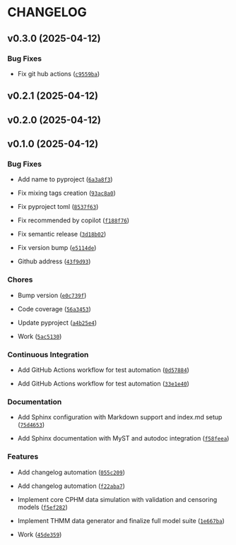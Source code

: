 # CHANGELOG


## v0.3.0 (2025-04-12)

### Bug Fixes

- Fix git hub actions
  ([`c9559ba`](https://github.com/DiogoRibeiro7/genSurvPy/commit/c9559ba319684e5b9de59bfa7ad23e42ee6f8bf9))


## v0.2.1 (2025-04-12)


## v0.2.0 (2025-04-12)


## v0.1.0 (2025-04-12)

### Bug Fixes

- Add name to pyproject
  ([`6a3a8f3`](https://github.com/DiogoRibeiro7/genSurvPy/commit/6a3a8f3a82b6017f1903f23b27d02233a05e0763))

- Fix mixing tags creation
  ([`93ac8a0`](https://github.com/DiogoRibeiro7/genSurvPy/commit/93ac8a05ac8b825b2c5066a0f7eb4e8b7463fb06))

- Fix pyproject toml
  ([`8537f63`](https://github.com/DiogoRibeiro7/genSurvPy/commit/8537f63d01249e8db29e9e7353831d0b894bbc3d))

- Fix recommended by copilot
  ([`f188f76`](https://github.com/DiogoRibeiro7/genSurvPy/commit/f188f76fa858f1753ad1b153f61df94a241f0831))

- Fix semantic release
  ([`3d18b02`](https://github.com/DiogoRibeiro7/genSurvPy/commit/3d18b02fb617dddade3fb6862d5647143e52a3a9))

- Fix version bump
  ([`e5114de`](https://github.com/DiogoRibeiro7/genSurvPy/commit/e5114deb150e6a594d6b649049abd9ebd6242faa))

- Github address
  ([`43f9d93`](https://github.com/DiogoRibeiro7/genSurvPy/commit/43f9d93e21a285df6d5ea27d296ac489782b6b13))

### Chores

- Bump version
  ([`e0c739f`](https://github.com/DiogoRibeiro7/genSurvPy/commit/e0c739ff2c4aa8a4d46416aff5924969872d0337))

- Code coverage
  ([`56a3453`](https://github.com/DiogoRibeiro7/genSurvPy/commit/56a345302c50be21cc05a5afa0ac406224dd77a0))

- Update pyproject
  ([`a4b25e4`](https://github.com/DiogoRibeiro7/genSurvPy/commit/a4b25e470954091254b1384a44a991a47341bf80))

- Work
  ([`5ac5130`](https://github.com/DiogoRibeiro7/genSurvPy/commit/5ac513098238a8298430d1a95c6fbeed99db4cad))

### Continuous Integration

- Add GitHub Actions workflow for test automation
  ([`0d57884`](https://github.com/DiogoRibeiro7/genSurvPy/commit/0d57884f84e3d8e09a130e1eb87895cd168ab1e0))

- Add GitHub Actions workflow for test automation
  ([`33e1e40`](https://github.com/DiogoRibeiro7/genSurvPy/commit/33e1e400ace7b491d88138331df496f7b7ab02c9))

### Documentation

- Add Sphinx configuration with Markdown support and index.md setup
  ([`75d4653`](https://github.com/DiogoRibeiro7/genSurvPy/commit/75d46530cf894263b3e98cf8667ff52c7863f646))

- Add Sphinx documentation with MyST and autodoc integration
  ([`f58feea`](https://github.com/DiogoRibeiro7/genSurvPy/commit/f58feeae82cb2b9073d936412a494a4a74ff9df1))

### Features

- Add changelog automation
  ([`055c209`](https://github.com/DiogoRibeiro7/genSurvPy/commit/055c20934b76c71fa1a91bf7948cd3699398a242))

- Add changelog automation
  ([`f22aba7`](https://github.com/DiogoRibeiro7/genSurvPy/commit/f22aba754b7fc118477f9070ae0d7a5377a9659d))

- Implement core CPHM data simulation with validation and censoring models
  ([`f5ef282`](https://github.com/DiogoRibeiro7/genSurvPy/commit/f5ef2829c2896c5ca575382b9b2d9e389784496d))

- Implement THMM data generator and finalize full model suite
  ([`1e667ba`](https://github.com/DiogoRibeiro7/genSurvPy/commit/1e667babf28892c3a85c43477562f2de85f07f3c))

- Work
  ([`45de359`](https://github.com/DiogoRibeiro7/genSurvPy/commit/45de359bbb0d7fbc671e41fa07d3a37b09e68e18))
